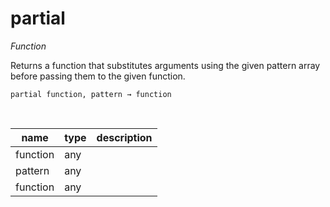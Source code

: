 # partial

_Function_

Returns a function that substitutes arguments using the given pattern array before passing them to the given function.

<pre><code>partial function, pattern &rarr; function</code></pre>
<br>

| name | type | description |
|------|------|-------------|
|function|any||
|pattern|any||
|function|any||



